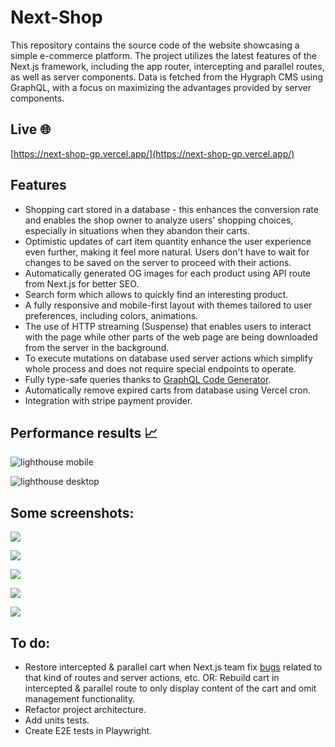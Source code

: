 # Next-Shop

This repository contains the source code of the website showcasing a simple e-commerce platform. The project utilizes the latest features of the Next.js framework, including the app router, intercepting and parallel routes, as well as server components. Data is fetched from the Hygraph CMS using GraphQL, with a focus on maximizing the advantages provided by server components.

## Live 🌐

[https://next-shop-gp.vercel.app/](https://next-shop-gp.vercel.app/)

## Features

- Shopping cart stored in a database - this enhances the conversion rate and enables the shop owner to analyze users' shopping choices, especially in situations when they abandon their carts.
- Optimistic updates of cart item quantity enhance the user experience even further, making it feel more natural. Users don't have to wait for changes to be saved on the server to proceed with their actions.
- Automatically generated OG images for each product using API route from Next.js for better SEO.
- Search form which allows to quickly find an interesting product.
- A fully responsive and mobile-first layout with themes tailored to user preferences, including colors, animations.
- The use of HTTP streaming (Suspense) that enables users to interact with the page while other parts of the web page are being downloaded from the server in the background.
- To execute mutations on database used server actions which simplify whole process and does not require special endpoints to operate.
- Fully type-safe queries thanks to [GraphQL Code Generator](https://the-guild.dev/graphql/codegen).
- Automatically remove expired carts from database using Vercel cron.
- Integration with stripe payment provider.

## Performance results 📈

![](/screenshots/lighthouse-mobile.png?raw=true "lighthouse mobile")

![](/screenshots/lighthouse-desktop.png?raw=true "lighthouse desktop")

## Some screenshots:

![](/screenshots/home.png?raw=true)

![](/screenshots/category-archive.png?raw=true)

![](/screenshots/search-results.png?raw=true)

![](/screenshots/product.png?raw=true)

![](/screenshots/cart.png?raw=true)

## To do:

- Restore intercepted & parallel cart when Next.js team fix [bugs](https://github.com/vercel/next.js/issues/52591) related to that kind of routes and server actions, etc. OR: Rebuild cart in intercepted & parallel route to only display content of the cart and omit management functionality.
- Refactor project architecture.
- Add units tests.
- Create E2E tests in Playwright.

